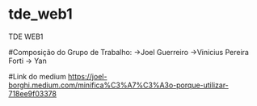# tde_web1
TDE WEB1

#Composição do Grupo de Trabalho:
  ->Joel Guerreiro
  ->Vinicius Pereira Forti
  -> Yan

#Link do medium
https://joel-borghi.medium.com/minifica%C3%A7%C3%A3o-porque-utilizar-718ee9f03378
